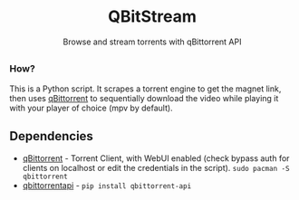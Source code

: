 <h1 align="center">QBitStream</h1>
<p align="center">Browse and stream torrents with qBittorrent API</p>

##

### How?

This is a Python script. It scrapes a torrent engine to get the magnet link, then uses [qBittorrent](https://github.com/qbittorrent/qBittorrent) to sequentially download the video while playing it with your player of choice (mpv by default).

## Dependencies

* [qBittorrent](https://github.com/qbittorrent/qBittorrent) - Torrent Client, with WebUI enabled (check bypass auth for clients on localhost or edit the credentials in the script). `sudo pacman -S qbittorrent`
* [qbittorrentapi](https://pypi.org/project/qbittorrent-api/) - `pip install qbittorrent-api`
